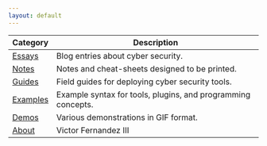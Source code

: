 ```yaml
---
layout: default
---
```


| Category | Description |
|----------|-------------|
| [Essays](/blog/essays) | Blog entries about cyber security. |
| [Notes](/blog/notes) | Notes and cheat-sheets designed to be printed. |
| [Guides](/blog/guides) | Field guides for deploying cyber security tools. |
| [Examples](/blog/examples) | Example syntax for tools, plugins, and programming concepts. |
| [Demos](/blog/demos) | Various demonstrations in GIF format. |
| [About](/blog/about) | Victor Fernandez III |
